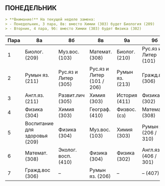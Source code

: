 ## ПОНЕДЕЛЬНИК
```markdown
> **Внимание!** На текущей неделе замена:
> - Понедельник, 3 пара, 8в: вместо Химии (303) будет Биология (209)
> - Вторник, 4 пара, 9б: вместо Химии (303) будет Физика (302)
```
| Пара | 8а | 8б | 8в | 9а | 9б |
|------|----|----|----|----|----| 
| 1 | Биолог. (209) | Муз.вос. (103) | Математ. (308) | Биолог. (210) | Рус.яз и Литер (101) |
| 2 | Румын яз. (211) | Рус.яз и Литер (305) | Рус.яз и Литер (101 / 206) | Румын яз. (213) | Гражд.вос (306) |
| 3 | Англ.яз. (211) | Развит.лич (305) | Химия (303) | История (411) | Физика (302) |
| 4 | Физика (304) | Химия (303) | Географ. (410) | Физвос. (сз) | Математ. (308) |
| 5 | Воспитание для здоровья (209) | Физика (304) | Муз.вос. (103) | Химия (303) | Румын яз. (206 / 310) |
| 6 | Математ. (308) | Эколог. восп. (410) | Физика (304) | Физика (302) | Англ.яз. (406 / 301) |
| 7 | Гражд.вос (306) | – | Румын яз. (206) | – | – (407) |